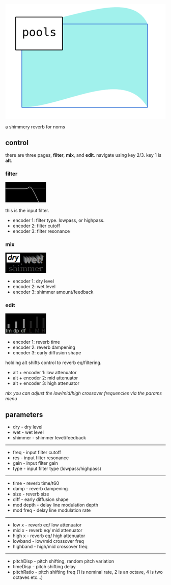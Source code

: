 
![pools](assets/pools.png)

a shimmery reverb for norns

## control

there are three pages, **filter**, **mix**, and **edit**. navigate using key 2/3. 
key 1 is **alt**.

### filter

![poolfilter](assets/poolfilter.png)

this is the input filter.

* encoder 1: filter type. lowpass, or highpass.
* encoder 2: filter cutoff
* encoder 3: filter resonance


### mix

![poolfilter](assets/poolmix.png)

* encoder 1: dry level
* encoder 2: wet level
* encoder 3: shimmer amount/feedback


### edit

![poolfilter](assets/pooledit.png)

* encoder 1: reverb time
* encoder 2: reverb dampening
* encoder 3: early diffusion shape

holding alt shifts control to reverb eq/filtering.

* alt + encoder 1: low attenuator
* alt + encoder 2: mid attenuator
* alt + encoder 3: high attenuator

*nb: you can adjust the low/mid/high crossover frequencies via the params menu*

## parameters

* dry - dry level
* wet - wet level
* shimmer - shimmer level/feedback
----
* freq - input filter cutoff
* res - input filter resonance
* gain - input filter gain
* type - input filter type (lowpass/highpass)
----
* time - reverb time/t60
* damp - reverb dampening
* size - reverb size
* diff - early diffusion shape
* mod depth - delay line modulation depth
* mod freq - delay line modulation rate
----
* low x - reverb eq/ low attenuator
* mid x - reverb eq/ mid attenuator
* high x - reverb eq/ high attenuator
* lowband - low/mid crossover freq
* highband - high/mid crossover freq
----
* pitchDisp - pitch shifting, random pitch variation
* timeDisp - pitch shifting delay
* pitchRatio - pitch shifting freq (1 is nominal rate, 2 is an octave, 4 is two octaves etc...)
